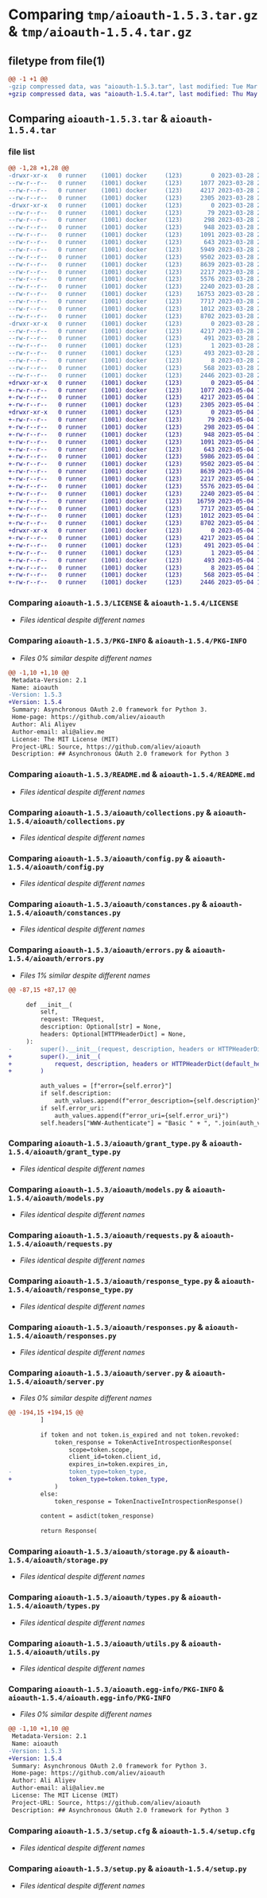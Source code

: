 # Comparing `tmp/aioauth-1.5.3.tar.gz` & `tmp/aioauth-1.5.4.tar.gz`

## filetype from file(1)

```diff
@@ -1 +1 @@
-gzip compressed data, was "aioauth-1.5.3.tar", last modified: Tue Mar 28 21:43:05 2023, max compression
+gzip compressed data, was "aioauth-1.5.4.tar", last modified: Thu May  4 16:19:15 2023, max compression
```

## Comparing `aioauth-1.5.3.tar` & `aioauth-1.5.4.tar`

### file list

```diff
@@ -1,28 +1,28 @@
-drwxr-xr-x   0 runner    (1001) docker     (123)        0 2023-03-28 21:43:05.051872 aioauth-1.5.3/
--rw-r--r--   0 runner    (1001) docker     (123)     1077 2023-03-28 21:42:50.000000 aioauth-1.5.3/LICENSE
--rw-r--r--   0 runner    (1001) docker     (123)     4217 2023-03-28 21:43:05.051872 aioauth-1.5.3/PKG-INFO
--rw-r--r--   0 runner    (1001) docker     (123)     2305 2023-03-28 21:42:50.000000 aioauth-1.5.3/README.md
-drwxr-xr-x   0 runner    (1001) docker     (123)        0 2023-03-28 21:43:05.051872 aioauth-1.5.3/aioauth/
--rw-r--r--   0 runner    (1001) docker     (123)       79 2023-03-28 21:42:50.000000 aioauth-1.5.3/aioauth/__init__.py
--rw-r--r--   0 runner    (1001) docker     (123)      298 2023-03-28 21:42:50.000000 aioauth-1.5.3/aioauth/__version__.py
--rw-r--r--   0 runner    (1001) docker     (123)      948 2023-03-28 21:42:50.000000 aioauth-1.5.3/aioauth/collections.py
--rw-r--r--   0 runner    (1001) docker     (123)     1091 2023-03-28 21:42:50.000000 aioauth-1.5.3/aioauth/config.py
--rw-r--r--   0 runner    (1001) docker     (123)      643 2023-03-28 21:42:50.000000 aioauth-1.5.3/aioauth/constances.py
--rw-r--r--   0 runner    (1001) docker     (123)     5949 2023-03-28 21:42:50.000000 aioauth-1.5.3/aioauth/errors.py
--rw-r--r--   0 runner    (1001) docker     (123)     9502 2023-03-28 21:42:50.000000 aioauth-1.5.3/aioauth/grant_type.py
--rw-r--r--   0 runner    (1001) docker     (123)     8639 2023-03-28 21:42:50.000000 aioauth-1.5.3/aioauth/models.py
--rw-r--r--   0 runner    (1001) docker     (123)     2217 2023-03-28 21:42:50.000000 aioauth-1.5.3/aioauth/requests.py
--rw-r--r--   0 runner    (1001) docker     (123)     5576 2023-03-28 21:42:50.000000 aioauth-1.5.3/aioauth/response_type.py
--rw-r--r--   0 runner    (1001) docker     (123)     2240 2023-03-28 21:42:50.000000 aioauth-1.5.3/aioauth/responses.py
--rw-r--r--   0 runner    (1001) docker     (123)    16753 2023-03-28 21:42:50.000000 aioauth-1.5.3/aioauth/server.py
--rw-r--r--   0 runner    (1001) docker     (123)     7717 2023-03-28 21:42:50.000000 aioauth-1.5.3/aioauth/storage.py
--rw-r--r--   0 runner    (1001) docker     (123)     1012 2023-03-28 21:42:50.000000 aioauth-1.5.3/aioauth/types.py
--rw-r--r--   0 runner    (1001) docker     (123)     8702 2023-03-28 21:42:50.000000 aioauth-1.5.3/aioauth/utils.py
-drwxr-xr-x   0 runner    (1001) docker     (123)        0 2023-03-28 21:43:05.051872 aioauth-1.5.3/aioauth.egg-info/
--rw-r--r--   0 runner    (1001) docker     (123)     4217 2023-03-28 21:43:04.000000 aioauth-1.5.3/aioauth.egg-info/PKG-INFO
--rw-r--r--   0 runner    (1001) docker     (123)      491 2023-03-28 21:43:04.000000 aioauth-1.5.3/aioauth.egg-info/SOURCES.txt
--rw-r--r--   0 runner    (1001) docker     (123)        1 2023-03-28 21:43:04.000000 aioauth-1.5.3/aioauth.egg-info/dependency_links.txt
--rw-r--r--   0 runner    (1001) docker     (123)      493 2023-03-28 21:43:04.000000 aioauth-1.5.3/aioauth.egg-info/requires.txt
--rw-r--r--   0 runner    (1001) docker     (123)        8 2023-03-28 21:43:04.000000 aioauth-1.5.3/aioauth.egg-info/top_level.txt
--rw-r--r--   0 runner    (1001) docker     (123)      568 2023-03-28 21:43:05.051872 aioauth-1.5.3/setup.cfg
--rw-r--r--   0 runner    (1001) docker     (123)     2446 2023-03-28 21:42:50.000000 aioauth-1.5.3/setup.py
+drwxr-xr-x   0 runner    (1001) docker     (123)        0 2023-05-04 16:19:15.372056 aioauth-1.5.4/
+-rw-r--r--   0 runner    (1001) docker     (123)     1077 2023-05-04 16:18:51.000000 aioauth-1.5.4/LICENSE
+-rw-r--r--   0 runner    (1001) docker     (123)     4217 2023-05-04 16:19:15.372056 aioauth-1.5.4/PKG-INFO
+-rw-r--r--   0 runner    (1001) docker     (123)     2305 2023-05-04 16:18:51.000000 aioauth-1.5.4/README.md
+drwxr-xr-x   0 runner    (1001) docker     (123)        0 2023-05-04 16:19:15.372056 aioauth-1.5.4/aioauth/
+-rw-r--r--   0 runner    (1001) docker     (123)       79 2023-05-04 16:18:51.000000 aioauth-1.5.4/aioauth/__init__.py
+-rw-r--r--   0 runner    (1001) docker     (123)      298 2023-05-04 16:18:51.000000 aioauth-1.5.4/aioauth/__version__.py
+-rw-r--r--   0 runner    (1001) docker     (123)      948 2023-05-04 16:18:51.000000 aioauth-1.5.4/aioauth/collections.py
+-rw-r--r--   0 runner    (1001) docker     (123)     1091 2023-05-04 16:18:51.000000 aioauth-1.5.4/aioauth/config.py
+-rw-r--r--   0 runner    (1001) docker     (123)      643 2023-05-04 16:18:51.000000 aioauth-1.5.4/aioauth/constances.py
+-rw-r--r--   0 runner    (1001) docker     (123)     5986 2023-05-04 16:18:51.000000 aioauth-1.5.4/aioauth/errors.py
+-rw-r--r--   0 runner    (1001) docker     (123)     9502 2023-05-04 16:18:51.000000 aioauth-1.5.4/aioauth/grant_type.py
+-rw-r--r--   0 runner    (1001) docker     (123)     8639 2023-05-04 16:18:51.000000 aioauth-1.5.4/aioauth/models.py
+-rw-r--r--   0 runner    (1001) docker     (123)     2217 2023-05-04 16:18:51.000000 aioauth-1.5.4/aioauth/requests.py
+-rw-r--r--   0 runner    (1001) docker     (123)     5576 2023-05-04 16:18:51.000000 aioauth-1.5.4/aioauth/response_type.py
+-rw-r--r--   0 runner    (1001) docker     (123)     2240 2023-05-04 16:18:51.000000 aioauth-1.5.4/aioauth/responses.py
+-rw-r--r--   0 runner    (1001) docker     (123)    16759 2023-05-04 16:18:51.000000 aioauth-1.5.4/aioauth/server.py
+-rw-r--r--   0 runner    (1001) docker     (123)     7717 2023-05-04 16:18:51.000000 aioauth-1.5.4/aioauth/storage.py
+-rw-r--r--   0 runner    (1001) docker     (123)     1012 2023-05-04 16:18:51.000000 aioauth-1.5.4/aioauth/types.py
+-rw-r--r--   0 runner    (1001) docker     (123)     8702 2023-05-04 16:18:51.000000 aioauth-1.5.4/aioauth/utils.py
+drwxr-xr-x   0 runner    (1001) docker     (123)        0 2023-05-04 16:19:15.372056 aioauth-1.5.4/aioauth.egg-info/
+-rw-r--r--   0 runner    (1001) docker     (123)     4217 2023-05-04 16:19:15.000000 aioauth-1.5.4/aioauth.egg-info/PKG-INFO
+-rw-r--r--   0 runner    (1001) docker     (123)      491 2023-05-04 16:19:15.000000 aioauth-1.5.4/aioauth.egg-info/SOURCES.txt
+-rw-r--r--   0 runner    (1001) docker     (123)        1 2023-05-04 16:19:15.000000 aioauth-1.5.4/aioauth.egg-info/dependency_links.txt
+-rw-r--r--   0 runner    (1001) docker     (123)      493 2023-05-04 16:19:15.000000 aioauth-1.5.4/aioauth.egg-info/requires.txt
+-rw-r--r--   0 runner    (1001) docker     (123)        8 2023-05-04 16:19:15.000000 aioauth-1.5.4/aioauth.egg-info/top_level.txt
+-rw-r--r--   0 runner    (1001) docker     (123)      568 2023-05-04 16:19:15.372056 aioauth-1.5.4/setup.cfg
+-rw-r--r--   0 runner    (1001) docker     (123)     2446 2023-05-04 16:18:51.000000 aioauth-1.5.4/setup.py
```

### Comparing `aioauth-1.5.3/LICENSE` & `aioauth-1.5.4/LICENSE`

 * *Files identical despite different names*

### Comparing `aioauth-1.5.3/PKG-INFO` & `aioauth-1.5.4/PKG-INFO`

 * *Files 0% similar despite different names*

```diff
@@ -1,10 +1,10 @@
 Metadata-Version: 2.1
 Name: aioauth
-Version: 1.5.3
+Version: 1.5.4
 Summary: Asynchronous OAuth 2.0 framework for Python 3.
 Home-page: https://github.com/aliev/aioauth
 Author: Ali Aliyev
 Author-email: ali@aliev.me
 License: The MIT License (MIT)
 Project-URL: Source, https://github.com/aliev/aioauth
 Description: ## Asynchronous OAuth 2.0 framework for Python 3
```

### Comparing `aioauth-1.5.3/README.md` & `aioauth-1.5.4/README.md`

 * *Files identical despite different names*

### Comparing `aioauth-1.5.3/aioauth/collections.py` & `aioauth-1.5.4/aioauth/collections.py`

 * *Files identical despite different names*

### Comparing `aioauth-1.5.3/aioauth/config.py` & `aioauth-1.5.4/aioauth/config.py`

 * *Files identical despite different names*

### Comparing `aioauth-1.5.3/aioauth/constances.py` & `aioauth-1.5.4/aioauth/constances.py`

 * *Files identical despite different names*

### Comparing `aioauth-1.5.3/aioauth/errors.py` & `aioauth-1.5.4/aioauth/errors.py`

 * *Files 1% similar despite different names*

```diff
@@ -87,15 +87,17 @@
 
     def __init__(
         self,
         request: TRequest,
         description: Optional[str] = None,
         headers: Optional[HTTPHeaderDict] = None,
     ):
-        super().__init__(request, description, headers or HTTPHeaderDict())
+        super().__init__(
+            request, description, headers or HTTPHeaderDict(default_headers)
+        )
 
         auth_values = [f"error={self.error}"]
         if self.description:
             auth_values.append(f"error_description={self.description}")
         if self.error_uri:
             auth_values.append(f"error_uri={self.error_uri}")
         self.headers["WWW-Authenticate"] = "Basic " + ", ".join(auth_values)
```

### Comparing `aioauth-1.5.3/aioauth/grant_type.py` & `aioauth-1.5.4/aioauth/grant_type.py`

 * *Files identical despite different names*

### Comparing `aioauth-1.5.3/aioauth/models.py` & `aioauth-1.5.4/aioauth/models.py`

 * *Files identical despite different names*

### Comparing `aioauth-1.5.3/aioauth/requests.py` & `aioauth-1.5.4/aioauth/requests.py`

 * *Files identical despite different names*

### Comparing `aioauth-1.5.3/aioauth/response_type.py` & `aioauth-1.5.4/aioauth/response_type.py`

 * *Files identical despite different names*

### Comparing `aioauth-1.5.3/aioauth/responses.py` & `aioauth-1.5.4/aioauth/responses.py`

 * *Files identical despite different names*

### Comparing `aioauth-1.5.3/aioauth/server.py` & `aioauth-1.5.4/aioauth/server.py`

 * *Files 0% similar despite different names*

```diff
@@ -194,15 +194,15 @@
         ]
 
         if token and not token.is_expired and not token.revoked:
             token_response = TokenActiveIntrospectionResponse(
                 scope=token.scope,
                 client_id=token.client_id,
                 expires_in=token.expires_in,
-                token_type=token_type,
+                token_type=token.token_type,
             )
         else:
             token_response = TokenInactiveIntrospectionResponse()
 
         content = asdict(token_response)
 
         return Response(
```

### Comparing `aioauth-1.5.3/aioauth/storage.py` & `aioauth-1.5.4/aioauth/storage.py`

 * *Files identical despite different names*

### Comparing `aioauth-1.5.3/aioauth/types.py` & `aioauth-1.5.4/aioauth/types.py`

 * *Files identical despite different names*

### Comparing `aioauth-1.5.3/aioauth/utils.py` & `aioauth-1.5.4/aioauth/utils.py`

 * *Files identical despite different names*

### Comparing `aioauth-1.5.3/aioauth.egg-info/PKG-INFO` & `aioauth-1.5.4/aioauth.egg-info/PKG-INFO`

 * *Files 0% similar despite different names*

```diff
@@ -1,10 +1,10 @@
 Metadata-Version: 2.1
 Name: aioauth
-Version: 1.5.3
+Version: 1.5.4
 Summary: Asynchronous OAuth 2.0 framework for Python 3.
 Home-page: https://github.com/aliev/aioauth
 Author: Ali Aliyev
 Author-email: ali@aliev.me
 License: The MIT License (MIT)
 Project-URL: Source, https://github.com/aliev/aioauth
 Description: ## Asynchronous OAuth 2.0 framework for Python 3
```

### Comparing `aioauth-1.5.3/setup.cfg` & `aioauth-1.5.4/setup.cfg`

 * *Files identical despite different names*

### Comparing `aioauth-1.5.3/setup.py` & `aioauth-1.5.4/setup.py`

 * *Files identical despite different names*

